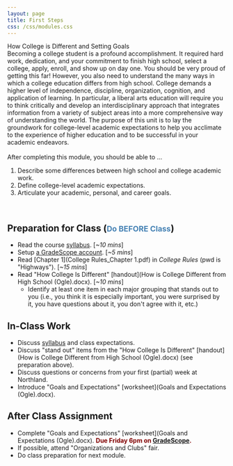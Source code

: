 ```yaml
---
layout: page
title: First Steps
css: /css/modules.css
---
```


<div class="panel-group">
  <div class="panel panel-primary">
    <div class="panel-heading">How College is Different and Setting Goals</div>
    <div class="panel-body">Becoming a college student is a profound accomplishment. It required hard work, dedication, and your commitment to finish high school, select a college, apply, enroll, and show up on day one. You should be very proud of getting this far! However, you also need to understand the many ways in which a college education differs from high school. College demands a higher level of independence, discipline, organization, cognition, and application of learning. In particular, a liberal arts education will require you to think critically and develop an interdisciplinary approach that integrates information from a variety of subject areas into a more comprehensive way of understanding the world. The purpose of this unit is to lay the groundwork for college-level academic expectations to help you acclimate to the experience of higher education and to be successful in your academic endeavors.
<br><br>
After completing this module, you should be able to ...

<ol>
  <li>Describe some differences between high school and college academic work.</li>
  <li>Define college-level academic expectations.</li>
  <li>Articulate your academic, personal, and career goals.</li>
</ol>
    </div>
  </div>
</div>

&nbsp;

## Preparation for Class (<span style="font-size:smaller; color:SteelBlue;">Do BEFORE Class</span>)

* Read the course [syllabus](../../Syllabus-Current). [*~10 mins*]
* Setup [a GradeScope account](modules/01-First_Steps/Gradescope_Setup). [*~5 mins*]
* Read [Chapter 1](College Rules_Chapter 1.pdf) in *College Rules* (pwd is "Highways"). [*~15 mins*]
* Read "How College Is Different" [handout](How is College Different from High School (Ogle).docx). [*~10 mins*]
    * Identify at least one item in each major grouping that stands out to you (i.e., you think it is especially important, you were surprised by it, you have questions about it, you don't agree with it, etc.)

## In-Class Work

* Discuss [syllabus](../../Syllabus-Current) and class expectations.
* Discuss "stand out" items from the "How College Is Different" [handout](How is College Different from High School (Ogle).docx) (see preparation above).
* Discuss questions or concerns from your first (partial) week at Northland.
* Introduce "Goals and Expectations" [worksheet](Goals and Expectations (Ogle).docx).

## After Class Assignment

* Complete "Goals and Expectations" [worksheet](Goals and Expectations (Ogle).docx). <span style="color:Maroon; font-weight:bold;">Due Friday 6pm on <a href="https://www.gradescope.com/courses/300162">GradeScope</a>.</span>
* If possible, attend "Organizations and Clubs" fair.
* Do class preparation for next module.
